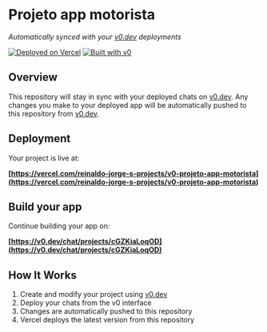 # Projeto app motorista

*Automatically synced with your [v0.dev](https://v0.dev) deployments*

[![Deployed on Vercel](https://img.shields.io/badge/Deployed%20on-Vercel-black?style=for-the-badge&logo=vercel)](https://vercel.com/reinaldo-jorge-s-projects/v0-projeto-app-motorista)
[![Built with v0](https://img.shields.io/badge/Built%20with-v0.dev-black?style=for-the-badge)](https://v0.dev/chat/projects/cGZKiaLoqOD)

## Overview

This repository will stay in sync with your deployed chats on [v0.dev](https://v0.dev).
Any changes you make to your deployed app will be automatically pushed to this repository from [v0.dev](https://v0.dev).

## Deployment

Your project is live at:

**[https://vercel.com/reinaldo-jorge-s-projects/v0-projeto-app-motorista](https://vercel.com/reinaldo-jorge-s-projects/v0-projeto-app-motorista)**

## Build your app

Continue building your app on:

**[https://v0.dev/chat/projects/cGZKiaLoqOD](https://v0.dev/chat/projects/cGZKiaLoqOD)**

## How It Works

1. Create and modify your project using [v0.dev](https://v0.dev)
2. Deploy your chats from the v0 interface
3. Changes are automatically pushed to this repository
4. Vercel deploys the latest version from this repository